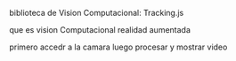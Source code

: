 
biblioteca de Vision Computacional: Tracking.js

que es vision Computacional
realidad aumentada

primero accedr a la camara
luego procesar y mostrar video

